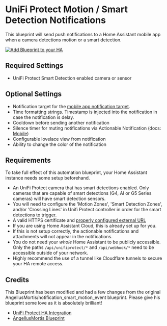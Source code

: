 # UniFi Protect Motion / Smart Detection Notifications

This blueprint will send push notifications to a Home Assistant mobile app when a camera detections motion or a
smart detection.

[![Add Blueprint to your HA](https://my.home-assistant.io/badges/blueprint_import.svg)](https://my.home-assistant.io/redirect/blueprint_import/?blueprint_url=https%3A%2F%2Fraw.githubusercontent.com%2Fjrbconsulting%2FHome-Assistant%2Fmain%2FBlueprints%2Fautomation%2Funifiprotect%2Fnotification_smart_motion_event.yaml)

## Required Settings

- UniFi Protect Smart Detection enabled camera or sensor

## Optional Settings

- Notification target for the [mobile app notification target](https://companion.home-assistant.io/docs/notifications/notifications-basic#sending-notifications-to-multiple-devices).
- Time formatting strings. Timestamp is injected into the notification in case the notification is delay.
- Cooldown before sending another notification
- Silence timer for muting notifications via Actionable Notification (docs: [Mobile](https://companion.home-assistant.io/docs/notifications/actionable-notifications/))
- Configurable lovelace view from notification
- Ability to change the color of the notification

## Requirements

To take full effect of this automation blueprint, your Home Assistant instance needs some setup beforehand.

- An UniFi Protect camera that has smart detections enabled. Only cameras that are capable of smart detections (G4, AI or G5 Series cameras) will have smart detection sensors.
- You will need to configure the 'Motion Zones', 'Smart Detection Zones', and/or 'Crossing Lines' in Unifi Protect controller in order for the smart detections to trigger.
- A valid HTTPS certificate and [properly configured external URL](https://www.home-assistant.io/docs/configuration/remote/)
- If you are using Home Assistant Cloud, this is already set up for you.
- If this is not setup correctly, the actionable notifications and attachments will not appear in the notifications.
- You do not need your _whole_ Home Assistant to be publicly accessible. Only the paths `/api/unifiprotect/*` and `/api/webhook/*` need to be accessible outside of your network.
- Highly recommend the use of a tunnel like Cloudflare tunnels to secure your HA remote access.

## Credits

This Blueprint has been modified and had a few changes from the original AngellusMortis/notification_smart_motion_event blueprint.
Please give his blueprint some love as it is absolutely brilliant!

* [UniFi Protect HA Integration](https://www.home-assistant.io/integrations/unifiprotect/) 
* [AngellusMortis Blueprint](https://community.home-assistant.io/t/unifi-protect-blueprints/362604)
